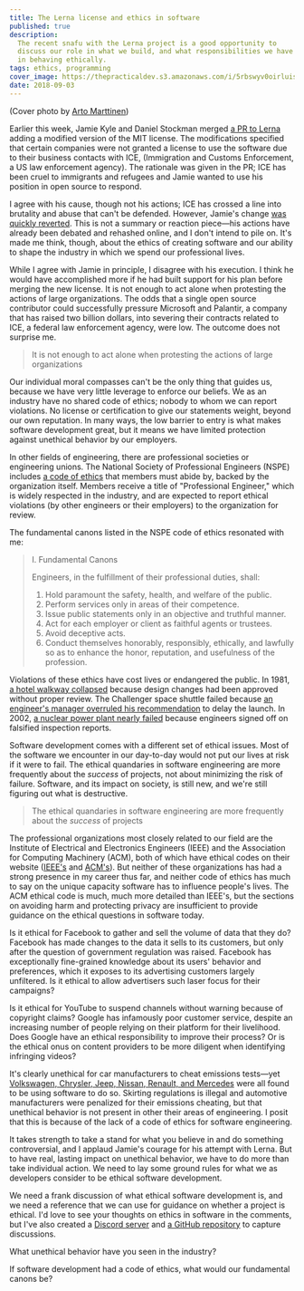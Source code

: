 ```yaml
---
title: The Lerna license and ethics in software
published: true
description:
  The recent snafu with the Lerna project is a good opportunity to
  discuss our role in what we build, and what responsibilities we have
  in behaving ethically.
tags: ethics, programming
cover_image: https://thepracticaldev.s3.amazonaws.com/i/5rbswyv0oirluis5fhiu.jpg
date: 2018-09-03
---
```


(Cover photo by
[Arto Marttinen](https://unsplash.com/photos/fHXP17AxOEk))

Earlier this week, Jamie Kyle and Daniel Stockman merged
[a PR to Lerna](https://github.com/lerna/lerna/pull/1616) adding a
modified version of the MIT license. The modifications specified that
certain companies were not granted a license to use the software due to
their business contacts with ICE, (Immigration and Customs Enforcement,
a US law enforcement agency). The rationale was given in the PR; ICE has
been cruel to immigrants and refugees and Jamie wanted to use his
position in open source to respond.

I agree with his cause, though not his actions; ICE has crossed a line
into brutality and abuse that can't be defended. However, Jamie's change
[was quickly reverted](https://github.com/lerna/lerna/pull/1633). This
is not a summary or reaction piece—his actions have already been debated
and rehashed online, and I don't intend to pile on. It's made me think,
though, about the ethics of creating software and our ability to shape
the industry in which we spend our professional lives.

While I agree with Jamie in principle, I disagree with his execution. I
think he would have accomplished more if he had built support for his
plan before merging the new license. It is not enough to act alone when
protesting the actions of large organizations. The odds that a single
open source contributor could successfully pressure Microsoft and
Palantir, a company that has raised two billion dollars, into severing
their contracts related to ICE, a federal law enforcement agency, were
low. The outcome does not surprise me.

> It is not enough to act alone when protesting the actions of large
> organizations

Our individual moral compasses can't be the only thing that guides us,
because we have very little leverage to enforce our beliefs. We as an
industry have no shared code of ethics; nobody to whom we can report
violations. No license or certification to give our statements weight,
beyond our own reputation. In many ways, the low barrier to entry is
what makes software development great, but it means we have limited
protection against unethical behavior by our employers.

In other fields of engineering, there are professional societies or
engineering unions. The National Society of Professional Engineers
(NSPE) includes
[a code of ethics](https://www.nspe.org/resources/ethics/code-ethics)
that members must abide by, backed by the organization itself. Members
receive a title of "Professional Engineer," which is widely respected in
the industry, and are expected to report ethical violations (by other
engineers or their employers) to the organization for review.

The fundamental canons listed in the NSPE code of ethics resonated with
me:

> I. Fundamental Canons
>
> Engineers, in the fulfillment of their professional duties, shall:
>
> 1. Hold paramount the safety, health, and welfare of the public.
> 2. Perform services only in areas of their competence.
> 3. Issue public statements only in an objective and truthful manner.
> 4. Act for each employer or client as faithful agents or trustees.
> 5. Avoid deceptive acts.
> 6. Conduct themselves honorably, responsibly, ethically, and lawfully
>    so as to enhance the honor, reputation, and usefulness of the
>    profession.

Violations of these ethics have cost lives or endangered the public. In
1981,
[a hotel walkway collapsed](https://en.wikipedia.org/wiki/Hyatt_Regency_walkway_collapse#Investigation)
because design changes had been approved without proper review. The
Challenger space shuttle failed because
[an engineer's manager overruled his recommendation](http://freakonomics.com/2011/06/01/launching-into-unethical-behavior-lessons-from-the-challenger-disaster/)
to delay the launch. In 2002,
[a nuclear power plant nearly failed](https://en.wikipedia.org/wiki/Davis%E2%80%93Besse_Nuclear_Power_Station#2002_reactor_head_hole)
because engineers signed off on falsified inspection reports.

Software development comes with a different set of ethical issues. Most
of the software we encounter in our day-to-day would not put our lives
at risk if it were to fail. The ethical quandaries in software
engineering are more frequently about the _success_ of projects, not
about minimizing the risk of failure. Software, and its impact on
society, is still new, and we're still figuring out what is destructive.

> The ethical quandaries in software engineering are more frequently
> about the _success_ of projects

The professional organizations most closely related to our field are the
Institute of Electrical and Electronics Engineers (IEEE) and the
Association for Computing Machinery (ACM), both of which have ethical
codes on their website
([IEEE's](https://www.ieee.org/content/dam/ieee-org/ieee/web/org/about/ieee_code_of_conduct.pdf)
and [ACM's](https://www.acm.org/code-of-ethics)). But neither of these
organizations has had a strong presence in my career thus far, and
neither code of ethics has much to say on the unique capacity software
has to influence people's lives. The ACM ethical code is much, much more
detailed than IEEE's, but the sections on avoiding harm and protecting
privacy are insufficient to provide guidance on the ethical questions in
software today.

Is it ethical for Facebook to gather and sell the volume of data that
they do? Facebook has made changes to the data it sells to its
customers, but only after the question of government regulation was
raised. Facebook has exceptionally fine-grained knowledge about its
users' behavior and preferences, which it exposes to its advertising
customers largely unfiltered. Is it ethical to allow advertisers such
laser focus for their campaigns?

Is it ethical for YouTube to suspend channels without warning because of
copyright claims? Google has infamously poor customer service, despite
an increasing number of people relying on their platform for their
livelihood. Does Google have an ethical responsibility to improve their
process? Or is the ethical onus on content providers to be more diligent
when identifying infringing videos?

It's clearly unethical for car manufacturers to cheat emissions
tests—yet
[Volkswagen, Chrysler, Jeep, Nissan, Renault, and Mercedes](https://en.wikipedia.org/wiki/Diesel_emissions_scandal#Manufacturers)
were all found to be using software to do so. Skirting regulations is
illegal and automotive manufacturers were penalized for their emissions
cheating, but that unethical behavior is not present in other their
areas of engineering. I posit that this is because of the lack of a code
of ethics for software engineering.

It takes strength to take a stand for what you believe in and do
something controversial, and I applaud Jamie's courage for his attempt
with Lerna. But to have real, lasting impact on unethical behavior, we
have to do more than take individual action. We need to lay some ground
rules for what we as developers consider to be ethical software
development.

We need a frank discussion of what ethical software development is, and
we need a reference that we can use for guidance on whether a project is
ethical. I'd love to see your thoughts on ethics in software in the
comments, but I've also created a
[Discord server](https://discord.gg/bpCwzzx) and
[a GitHub repository](https://github.com/vcarl/ethical-software/issues/1)
to capture discussions.

What unethical behavior have you seen in the industry?

If software development had a code of ethics, what would our fundamental
canons be?
